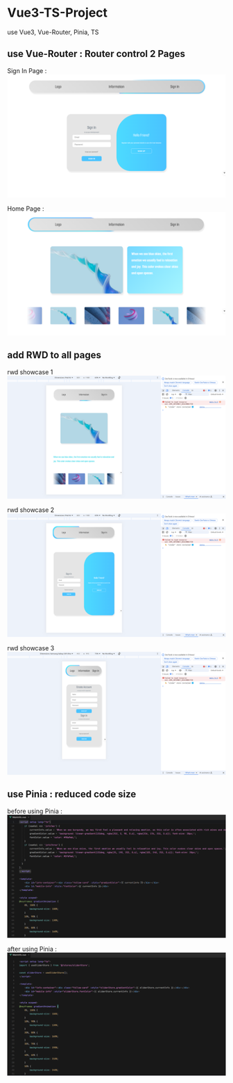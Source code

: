 # Vue3-TS-Project
use Vue3, Vue-Router, Pinia, TS

## use Vue-Router : Router control 2 Pages
Sign In Page : 
![router1](https://github.com/zzztzzzt/Vue3-TS-Project/blob/main/img-showcase/router-showcase-1.png)

Home Page : 
![router2](https://github.com/zzztzzzt/Vue3-TS-Project/blob/main/img-showcase/router-showcase-2.png)

## add RWD to all pages
rwd showcase 1  
![rwd1](https://github.com/zzztzzzt/Vue3-TS-Project/blob/main/img-showcase/rwd-showcase-1.png)

rwd showcase 2  
![rwd2](https://github.com/zzztzzzt/Vue3-TS-Project/blob/main/img-showcase/rwd-showcase-2.png)

rwd showcase 3  
![rwd3](https://github.com/zzztzzzt/Vue3-TS-Project/blob/main/img-showcase/rwd-showcase-3.png)

## use Pinia : reduced code size
before using Pinia :  
![code1](https://github.com/zzztzzzt/Vue3-TS-Project/blob/main/img-showcase/code-showcase-1.png)

after using Pinia :  
![code2](https://github.com/zzztzzzt/Vue3-TS-Project/blob/main/img-showcase/code-showcase-2.png)

